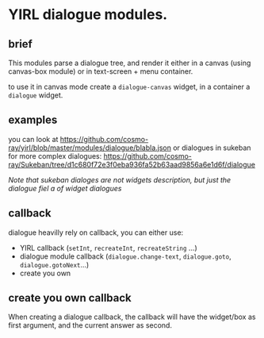 # YIRL dialogue modules.

## brief

This modules parse a dialogue tree, and render it either in a canvas (using canvas-box module) or in text-screen + menu container.

to use it in canvas mode create a `dialogue-canvas` widget, in a container a `dialogue` widget.

## examples

you can look at https://github.com/cosmo-ray/yirl/blob/master/modules/dialogue/blabla.json
or dialogues in sukeban for more complex dialogues: https://github.com/cosmo-ray/Sukeban/tree/d1c680f72e3f0eba936fa52b63aad9856a6e1d6f/dialogue

*Note that sukeban dialoges are not widgets description, but just the dialogue fiel a of widget dialogues*

## callback

dialogue heavilly rely on callback, you can either use:

- YIRL callback (`setInt`, `recreateInt`, `recreateString` ...)
- dialogue module callback (`dialogue.change-text`, `dialogue.goto`, `dialogue.gotoNext`...)
- create you own

## create you own callback

When creating a dialogue callback, the callback will have the widget/box as first argument, and the current answer as second.
